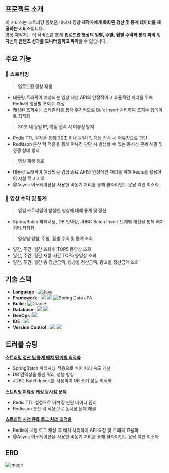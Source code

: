 ## 프로젝트 소개

이 서비스는 스트리밍 플랫폼 내에서 **영상 제작자에게 특화된 정산 및 통계 데이터를 제공하는 서비스**입니다.<br>
영상 제작자는 이 서비스를 통해 **업로드한 영상의 일별, 주별, 월별 수익과 통계 파악** 및 **자신의 콘텐츠 성과를 모니터링하고 파악**할 수 있습니다.<br>

## 주요 기능

### 📡 스트리밍

> **업로드된 영상 재생**

- 대용량 트래픽이 예상되는 영상 재생 API의 안정적이고 효율적인 처리를 위해 Redis에 영상별 조회수 캐싱
- 캐싱된 조회수는 스케줄러를 통해 주기적으로 Bulk Insert 처리하여 조회수 업데이트 최적화

> **30초 내 동일 IP, 계정 접속 시 어뷰징 방지**

- Redis TTL 설정을 통해 30초 이내 동일 IP, 계정 접속 시 어뷰징으로 판단
- Redisson 분산 락 적용을 통해 어뷰징 판단 시 발생할 수 있는 동시성 문제 해결 및 경쟁 상태 방지

> **영상 재생 종료**

- 대용량 트래픽이 예상되는 영상 종료 API의 안정적인 처리를 위해 Redis를 활용하여 시청 로그 기록
- @Async 어노테이션을 사용한 비동기 처리를 통해 클라이언트 응답 지연 최소화

### 🧮 영상 수익 및 통계

> **일일 스트리밍이 발생한 영상에 대해 통계 및 정산**

- SpringBatch 파티셔닝, DB 인덱싱, JDBC Batch Insert 단계별 개선을 통해 배치 처리 최적화

> **영상별 일별, 주별, 월별 수익 및 통계 조회**

- 일간, 주간, 월간 조회수 TOP5 동영상 조회
- 일간, 주간, 월간 재생 시간 TOP5 동영상 조회
- 일간, 주간, 월간 총 정산금액, 영상별 정산금액, 광고별 정산금액 조회

## 기술 스택

- **Language** : ![Java](https://img.shields.io/badge/Java17-%23ED8B00.svg?style=square&logo=openjdk&logoColor=white) <br>
- **Framework** : <img src = "https://img.shields.io/badge/Springboot 3.3.5-6DB33F?&logo=springboot&logoColor=white"> <img src = "https://img.shields.io/badge/Spring Batch 5 -6DB33F?&logo=Spring&logoColor=white"> ![Spring Data JPA](https://img.shields.io/badge/Spring%20Data%20JPA-6DB33F?style=square&logo=Spring&logoColor=white) <br>
- **Build** : ![Gradle](https://img.shields.io/badge/Gradle%208-02303A.svg?style=square&logo=Gradle&logoColor=white)
- **Database** : <img src = "https://img.shields.io/badge/MySQL 8-4479A1?&logo=MySQL&logoColor=white"> <img src = "https://img.shields.io/badge/Redis-FF4438?&logo=redis&logoColor=white">
- **DevOps** :<img src = "https://img.shields.io/badge/Docker-2496ED?&logo=docker&logoColor=white">
- **IDE** : <img src = "https://img.shields.io/badge/Intellij Idea-000000?&logo=intellijidea&logoColor=white">
- **Version Control** : <img src = "https://img.shields.io/badge/Git-F05032?&logo=git&logoColor=white"> <img src = "https://img.shields.io/badge/Github-181717?&logo=github&logoColor=white">

## 트러블 슈팅

[**스트리밍 정산 및 통계 배치 단계별 최적화**](https://github.com/younghyun-j/streaming-settlement)

- SpringBatch 파티셔닝 적용으로 배치 처리 속도 개선
- DB 인덱싱을 통한 쿼리 성능 향상
- JDBC Batch Insert를 사용하여 DB 쓰기 성능 최적화

[**스트리밍 어뷰징 캐싱 동시성 문제**](https://github.com/younghyun-j/streaming-settlement)

- Redis TTL 설정으로 어뷰징 판단 데이터 관리
- Redisson 분산 락 적용으로 동시성 문제 해결

[**스트리밍 시청 종료 로그 처리 최적화**](https://github.com/younghyun-j/streaming-settlement)

- Redis에 시청 로그 캐싱 후 배치 처리하여 API 요청 및 트래픽 효율화
- @Async 어노테이션을 사용한 비동기 처리를 통해 클라이언트 응답 지연 최소화

## ERD
![image](https://github.com/user-attachments/assets/3d357bf3-9b7e-42eb-82a2-1a4a244f3776)





